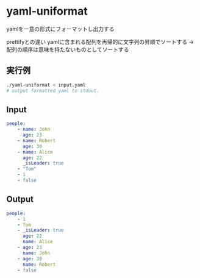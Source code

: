 # yaml-uniformat

yamlを一意の形式にフォーマットし出力する

prettifyとの違い
yamlに含まれる配列を再帰的に文字列の昇順でソートする
->配列の順序は意味を持たないものとしてソートする

## 実行例
```sh
./yaml-uniformat < input.yaml
# output formatted yaml to stdout.
```

## Input
```input.yaml
people:
    - name: John
      age: 23
    - name: Robert
      age: 30
    - name: Alice
      age: 22
      _isLeader: true
    - "Tom"
    - 1
    - false
```

## Output
```output.yaml
people:
    - 1
    - Tom
    - _isLeader: true
      age: 22
      name: Alice
    - age: 23
      name: John
    - age: 30
      name: Robert
    - false
```

